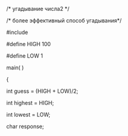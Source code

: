 /* угадывание числа2 */

/* более эффективный способ угадывания*/

#include

 #define HIGH 100

#define LOW 1

main( )

{

int guess = (HIGH + LOW)/2;

int highest = HIGH;

int lowest = LOW;

char response;
